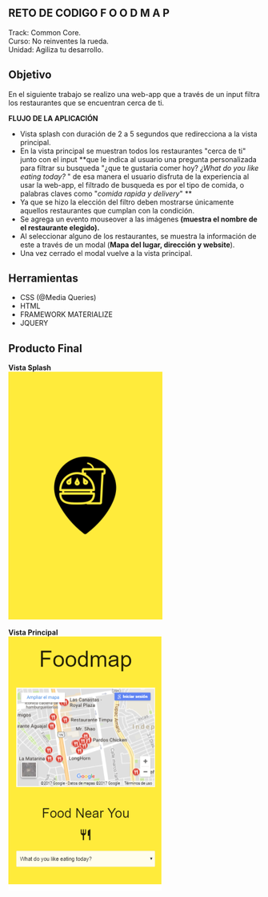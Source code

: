 ## RETO DE CODIGO F O O D M A P
Track: Common Core.  
Curso: No reinventes la rueda.  
Unidad: Agiliza tu desarrollo.  
## Objetivo
En el siguiente trabajo se realizo una web-app que a través de un input filtra los restaurantes que se encuentran cerca de ti.  

**FLUJO DE LA APLICACIÓN**
- Vista splash con duración de 2 a 5 segundos que redirecciona a la vista principal.
- En la vista principal se muestran todos los restaurantes "cerca de ti" junto con el input  **que le indica al usuario una pregunta personalizada para filtrar su busqueda "¿que te gustaria comer hoy? *¿What do you like eating today?* " de esa manera el usuario disfruta de la experiencia al usar la web-app, el filtrado de busqueda es por el tipo de comida, o palabras claves como "*comida rapida y delivery*" **
- Ya que se hizo la elección del filtro deben mostrarse únicamente aquellos restaurantes que cumplan con la condición.  
- Se agrega un evento mouseover a las imágenes **(muestra el nombre de el restaurante elegido).**   
- Al seleccionar alguno de los restaurantes, se muestra la información de este a través de un modal (**Mapa del lugar, dirección y website**).
- Una vez cerrado el modal vuelve a la vista principal.  

## Herramientas  
- CSS (@Media Queries)
- HTML  
- FRAMEWORK MATERIALIZE  
- JQUERY  

## Producto Final  

**Vista Splash**  
![vista 1](assets/images/primeravista.png)  

**Vista Principal**  
![vista 2](assets/images/segundavista.png)
